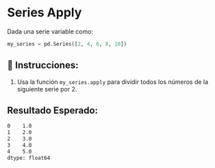 # Series Apply

Dada una serie variable como:

```py
my_series = pd.Series([2, 4, 6, 8, 10])
```

## 📝 Instrucciones: 

1. Usa la función `my_series.apply` para dividir todos los números de la siguiente serie por 2.

## Resultado Esperado:

```bash
0    1.0
1    2.0
2    3.0
3    4.0
4    5.0
dtype: float64
```

